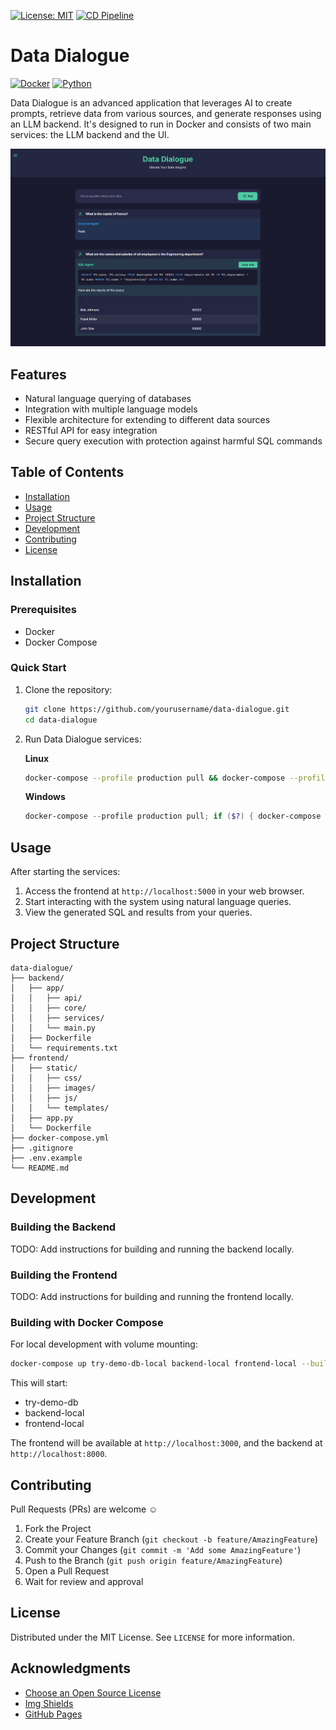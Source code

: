 [![License: MIT](https://img.shields.io/badge/License-MIT-yellow.svg)](https://opensource.org/licenses/MIT)
[![CD Pipeline](https://github.com/ggeop/DataDialogueLLM/actions/workflows/cd-pipeline.yml/badge.svg?branch=main)](https://github.com/ggeop/DataDialogueLLM/actions/workflows/cd-pipeline.yml)

# Data Dialogue
[![Docker](https://img.shields.io/badge/docker-%230db7ed.svg?style=for-the-badge&logo=docker&logoColor=white)](https://www.docker.com/)
[![Python](https://img.shields.io/badge/python-3670A0?style=for-the-badge&logo=python&logoColor=ffdd54)](https://www.python.org/)

Data Dialogue is an advanced application that leverages AI to create prompts, retrieve data from various sources, and generate responses using an LLM backend. It's designed to run in Docker and consists of two main services: the LLM backend and the UI.

![UI Screenshot](imgs/data_dialogue_agent_responses.png)

## Features

- Natural language querying of databases
- Integration with multiple language models
- Flexible architecture for extending to different data sources
- RESTful API for easy integration
- Secure query execution with protection against harmful SQL commands

## Table of Contents

- [Installation](#installation)
- [Usage](#usage)
- [Project Structure](#project-structure)
- [Development](#development)
- [Contributing](#contributing)
- [License](#license)

## Installation

### Prerequisites

- Docker
- Docker Compose

### Quick Start

1. Clone the repository:
   ```sh
   git clone https://github.com/yourusername/data-dialogue.git
   cd data-dialogue
   ```

2. Run Data Dialogue services:

   **Linux**
   ```sh
   docker-compose --profile production pull && docker-compose --profile production up
   ```

   **Windows**
   ```powershell
   docker-compose --profile production pull; if ($?) { docker-compose --profile production up}
   ```

## Usage

After starting the services:

1. Access the frontend at `http://localhost:5000` in your web browser.
2. Start interacting with the system using natural language queries.
3. View the generated SQL and results from your queries.

## Project Structure

```
data-dialogue/
├── backend/
│   ├── app/
│   │   ├── api/
│   │   ├── core/
│   │   ├── services/
│   │   └── main.py
│   ├── Dockerfile
│   └── requirements.txt
├── frontend/
│   ├── static/
│   │   ├── css/
│   │   ├── images/
│   │   ├── js/
│   │   └── templates/
│   ├── app.py
│   └── Dockerfile
├── docker-compose.yml
├── .gitignore
├── .env.example
└── README.md
```

## Development

### Building the Backend

TODO: Add instructions for building and running the backend locally.

### Building the Frontend

TODO: Add instructions for building and running the frontend locally.

### Building with Docker Compose

For local development with volume mounting:

```sh
docker-compose up try-demo-db-local backend-local frontend-local --build
```

This will start:
- try-demo-db
- backend-local
- frontend-local

The frontend will be available at `http://localhost:3000`, and the backend at `http://localhost:8000`.

## Contributing

Pull Requests (PRs) are welcome ☺️

1. Fork the Project
2. Create your Feature Branch (`git checkout -b feature/AmazingFeature`)
3. Commit your Changes (`git commit -m 'Add some AmazingFeature'`)
4. Push to the Branch (`git push origin feature/AmazingFeature`)
5. Open a Pull Request
6. Wait for review and approval

## License

Distributed under the MIT License. See `LICENSE` for more information.


## Acknowledgments

- [Choose an Open Source License](https://choosealicense.com)
- [Img Shields](https://shields.io)
- [GitHub Pages](https://pages.github.com)
